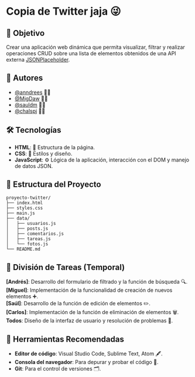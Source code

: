 # Copia de Twitter jaja 😜  

## 🎯 Objetivo  

Crear una aplicación web dinámica que permita visualizar, filtrar y realizar operaciones CRUD sobre una lista de elementos obtenidos de una API externa [JSONPlaceholder](https://jsonplaceholder.typicode.com/).  

## 👥 Autores

- [@anndrees](https://www.github.com/anndrees) 🧑‍💻  
- [@MigDaw](https://www.github.com/MigDaw) 👨‍💻  
- [@sauldm](https://www.github.com/sauldm) 👩‍💻  
- [@chalspj](https://www.github.com/chalspj) 👩‍💻

## 🛠️ Tecnologías  

- **HTML**: 🧱 Estructura de la página.  
- **CSS**: 🎨 Estilos y diseño.  
- **JavaScript**: ⚙️ Lógica de la aplicación, interacción con el DOM y manejo de datos JSON.  

## 📂 Estructura del Proyecto  

```text
proyecto-twitter/
├── index.html
├── styles.css
├── main.js
├── data/
│   ├── usuarios.js
│   ├── posts.js
│   ├── comentarios.js
│   ├── tareas.js
│   └── fotos.js
└── README.md
```

## 🧩 División de Tareas (Temporal)  

**[Andrés]**: Desarrollo del formulario de filtrado y la función de búsqueda 🔍.  
**[Miguel]**: Implementación de la funcionalidad de creación de nuevos elementos ➕.  
**[Saúl]**: Desarrollo de la función de edición de elementos ✏️.  
**[Carlos]**: Implementación de la función de eliminación de elementos 🗑️.  
**Todos**: Diseño de la interfaz de usuario y resolución de problemas 🤝.  

## 🔧 Herramientas Recomendadas  

- **Editor de código**: Visual Studio Code, Sublime Text, Atom 🖋️.  
- **Consola del navegador**: Para depurar y probar el código 🐛.  
- **Git**: Para el control de versiones 🗂️.  
